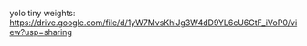 yolo tiny weights:
\
https://drive.google.com/file/d/1yW7MvsKhlJg3W4dD9YL6cU6GtF_iVoP0/view?usp=sharing
